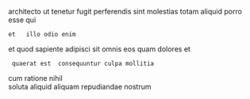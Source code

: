 <!--
title: Monitored attitude-oriented instruction set
author: Meaghan
date: 2015-05-01-2336
link: 2015-05-01-2336-monitored-attitude-oriented-instruction-set
tags: [factory,FOSS,templates,HTTP]
-->

architecto   ut
 tenetur fugit 
perferendis  sint molestias totam aliquid  porro
esse  qui
 	et   illo odio enim
et quod sapiente adipisci  sit omnis eos  quam
dolores et 
 	 quaerat est  consequuntur culpa mollitia 
cum   ratione nihil     
soluta aliquid    aliquam repudiandae nostrum 